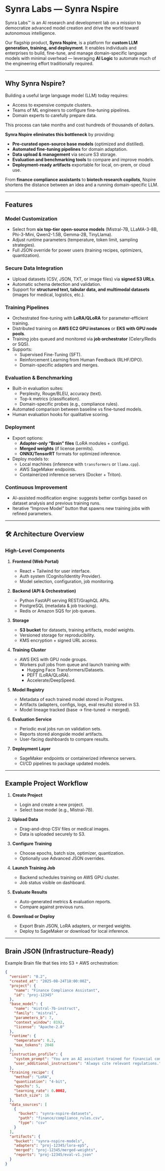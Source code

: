 # Synra Labs — Synra Nspire


Synra Labs™ is an AI research and development lab on a mission to democratize advanced model creation and drive the world toward autonomous intelligence.  

Our flagship product, **Synra Nspire**, is a platform for **custom LLM generation, training, and deployment**. It enables individuals and enterprises to build, fine-tune, and manage domain-specific language models with minimal overhead — leveraging **AI Logic** to automate much of the engineering effort traditionally required.

---

##  Why Synra Nspire?

Building a useful large language model (LLM) today requires:
- Access to expensive compute clusters.
- Teams of ML engineers to configure fine-tuning pipelines.
- Domain experts to carefully prepare data.

This process can take months and cost hundreds of thousands of dollars.

**Synra Nspire eliminates this bottleneck** by providing:
- **Pre-curated open-source base models** (optimized and distilled).  
- **Automated fine-tuning pipelines** for domain adaptation.  
- **Data upload & management** via secure S3 storage.  
- **Evaluation and benchmarking tools** to compare and improve models.  
- **Deployment-ready artifacts** exportable for local, on-prem, or cloud use.  

From **finance compliance assistants** to **biotech research copilots**, Nspire shortens the distance between an idea and a running domain-specific LLM.

---

##  Features

###  Model Customization
- Select from **six top-tier open-source models** (Mistral-7B, LLaMA-3-8B, Phi-3-Mini, Qwen2-1.5B, Gemma-2B, TinyLlama).  
- Adjust runtime parameters (temperature, token limit, sampling strategies).  
- Full JSON override for power users (training recipes, optimizers, quantization).

###  Secure Data Integration
- Upload datasets (CSV, JSON, TXT, or image files) via **signed S3 URLs**.  
- Automatic schema detection and validation.  
- Support for **structured text, tabular data, and multimodal datasets** (images for medical, logistics, etc.).

###  Training Pipelines
- Orchestrated fine-tuning with **LoRA/QLoRA** for parameter-efficient training.  
- Distributed training on **AWS EC2 GPU instances** or **EKS with GPU node pools**.  
- Training jobs queued and monitored via **job orchestrator** (Celery/Redis or SQS).  
- Supports:
  - Supervised Fine-Tuning (SFT).  
  - Reinforcement Learning from Human Feedback (RLHF/DPO).  
  - Domain-specific adapters and merges.  

###  Evaluation & Benchmarking
- Built-in evaluation suites:
  - Perplexity, Rouge/BLEU, accuracy (text).  
  - Top-k metrics (classification).  
  - Domain-specific probes (e.g., compliance rules).  
- Automated comparison between baseline vs fine-tuned models.  
- Human evaluation hooks for qualitative scoring.

###  Deployment
- Export options:
  - **Adapter-only “Brain” files** (LoRA modules + configs).  
  - **Merged weights** (if license permits).  
  - **ONNX/TensorRT** formats for optimized inference.  
- Deploy models to:
  - Local machines (inference with `transformers` or `llama.cpp`).  
  - AWS SageMaker endpoints.  
  - Containerized inference servers (Docker + Triton).  

###  Continuous Improvement
- AI-assisted modification engine: suggests better configs based on dataset analysis and previous training runs.  
- Iterative “Improve Model” button that spawns new training jobs with refined parameters.

---

## 🛠 Architecture Overview

### High-Level Components
1. **Frontend (Web Portal)**  
   - React + Tailwind for user interface.  
   - Auth system (Cognito/Identity Provider).  
   - Model selection, configuration, job monitoring.

2. **Backend (API & Orchestration)**  
   - Python FastAPI serving REST/GraphQL APIs.  
   - PostgreSQL (metadata & job tracking).  
   - Redis or Amazon SQS for job queues.  

3. **Storage**  
   - **S3 bucket** for datasets, training artifacts, model weights.  
   - Versioned storage for reproducibility.  
   - KMS encryption + signed URL access.

4. **Training Cluster**  
   - AWS EKS with GPU node groups.  
   - Workers pull jobs from queue and launch training with:
     - Hugging Face Transformers/Datasets.  
     - PEFT (LoRA/QLoRA).  
     - Accelerate/DeepSpeed.  

5. **Model Registry**  
   - Metadata of each trained model stored in Postgres.  
   - Artifacts (adapters, configs, logs, eval results) stored in S3.  
   - Model lineage tracked (base → fine-tuned → merged).

6. **Evaluation Service**  
   - Periodic eval jobs run on validation sets.  
   - Reports stored alongside model artifacts.  
   - User-facing dashboards to compare results.

7. **Deployment Layer**  
   - SageMaker endpoints or containerized inference servers.  
   - CI/CD pipelines to package updated models.

---

##  Example Project Workflow

1. **Create Project**  
   - Login and create a new project.  
   - Select base model (e.g., Mistral-7B).  

2. **Upload Data**  
   - Drag-and-drop CSV files or medical images.  
   - Data is uploaded securely to S3.  

3. **Configure Training**  
   - Choose epochs, batch size, optimizer, quantization.  
   - Optionally use Advanced JSON overrides.  

4. **Launch Training Job**  
   - Backend schedules training on AWS GPU cluster.  
   - Job status visible on dashboard.  

5. **Evaluate Results**  
   - Auto-generated metrics & evaluation reports.  
   - Compare against previous runs.  

6. **Download or Deploy**  
   - Export Brain JSON, LoRA adapters, or merged weights.  
   - Deploy to SageMaker or download for local inference.

---

##  Brain JSON (Infrastructure-Ready)

Example Brain file that ties into S3 + AWS orchestration:

```json
{
  "version": "0.2",
  "created_at": "2025-08-24T18:00:00Z",
  "project": {
    "name": "Finance Compliance Assistant",
    "id": "proj-12345"
  },
  "base_model": {
    "name": "mistral-7b-instruct",
    "family": "mistral",
    "parameters_b": 7,
    "context_window": 8192,
    "license": "Apache-2.0"
  },
  "runtime": {
    "temperature": 0.2,
    "max_tokens": 2048
  },
  "instruction_profile": {
    "system_prompt": "You are an AI assistant trained for financial compliance.",
    "user_additional_instructions": "Always cite relevant regulations."
  },
  "training_recipe": {
    "method": "LoRA",
    "quantization": "4-bit",
    "epochs": 5,
    "learning_rate": 0.0002,
    "batch_size": 16
  },
  "data_sources": [
    {
      "bucket": "synra-nspire-datasets",
      "path": "finance/compliance_rules.csv",
      "type": "csv"
    }
  ],
  "artifacts": {
    "bucket": "synra-nspire-models",
    "adapters": "proj-12345/lora-ep5",
    "merged": "proj-12345/merged-weights",
    "reports": "proj-12345/eval-v1.json"
  }
}
